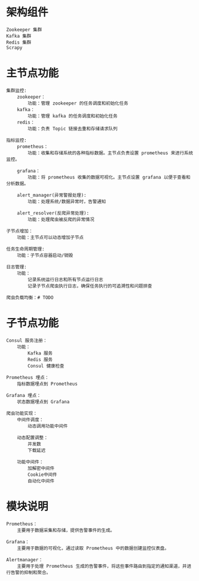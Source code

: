 # 架构组件
    Zookeeper 集群
    Kafka 集群
    Redis 集群
    Scrapy

# 主节点功能
    集群监控:
        zookeeper：
            功能：管理 zookeeper 的任务调度和初始化任务
        kafka：
            功能：管理 kafka 的任务调度和初始化任务
        redis：
            功能：负责 Topic 链接去重和存储请求队列

    指标监控:
        prometheus：
            功能：收集和存储系统的各种指标数据。主节点负责设置 prometheus 来进行系统监控。

        grafana：
            功能：将 prometheus 收集的数据可视化。主节点设置 grafana 以便于查看和分析数据。

        alert_manager(异常警报处理):
            功能：处理系统/数据异常时，告警通知

        alert_resolver(反爬异常处理):
            功能：处理爬虫被反爬的异常情况

    子节点增加：
        功能：主节点可以动态增加子节点

    任务生命周期管理:
        功能：子节点容器启动/销毁

    日志管理:
        功能：
            记录系统运行日志和所有节点运行日志
            记录子节点爬虫执行日志，确保任务执行的可追溯性和问题排查

    爬虫负载均衡：# TODO 



# 子节点功能
    Consul 服务注册：
        功能：
            Kafka 服务
            Redis 服务
            Consul 健康检查

    Prometheus 埋点：
        指标数据埋点到 Prometheus

    Grafana 埋点：
        状态数据埋点到 Grafana

    爬虫功能实现：
        中间件调度：
            动态调用功能中间件

        动态配置调整：
            并发数
            下载延迟

        功能中间件：
            加解密中间件
            Cookie中间件
            自动化中间件

# 模块说明
    Prometheus：
        主要用于数据采集和存储，提供告警事件的生成。
    
    Grafana：
        主要用于数据的可视化，通过读取 Prometheus 中的数据创建监控仪表盘。

    Alertmanager：
        主要用于处理 Prometheus 生成的告警事件，将这些事件路由到指定的通知渠道，并进行告警的抑制和聚合。
